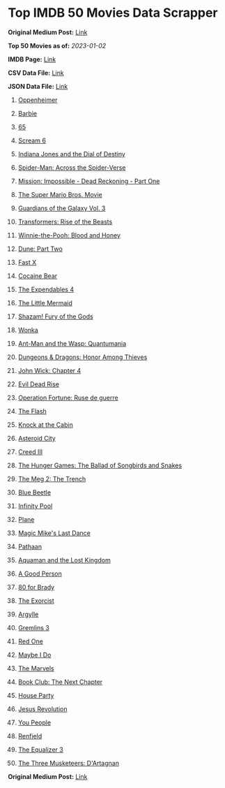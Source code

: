 # Top IMDB 50 Movies Data Scrapper

**Original Medium Post:** [Link](https://medium.com/@nishantsahoo/which-movie-should-i-watch-5c83a3c0f5b1) 

**Top 50 Movies as of:** _2023-01-02_

**IMDB Page:** [Link](http://www.imdb.com/search/title?release_date=2023,2023&title_type=feature)

**CSV Data File:** [Link](/Data/data.csv)

**JSON Data File:** [Link](/Data/data.json)

1. [Oppenheimer](https://www.imdb.com/title/tt15398776/?ref_=adv_li_tt)

2. [Barbie](https://www.imdb.com/title/tt1517268/?ref_=adv_li_tt)

3. [65](https://www.imdb.com/title/tt12261776/?ref_=adv_li_tt)

4. [Scream 6](https://www.imdb.com/title/tt17663992/?ref_=adv_li_tt)

5. [Indiana Jones and the Dial of Destiny](https://www.imdb.com/title/tt1462764/?ref_=adv_li_tt)

6. [Spider-Man: Across the Spider-Verse](https://www.imdb.com/title/tt9362722/?ref_=adv_li_tt)

7. [Mission: Impossible - Dead Reckoning - Part One](https://www.imdb.com/title/tt9603212/?ref_=adv_li_tt)

8. [The Super Mario Bros. Movie](https://www.imdb.com/title/tt6718170/?ref_=adv_li_tt)

9. [Guardians of the Galaxy Vol. 3](https://www.imdb.com/title/tt6791350/?ref_=adv_li_tt)

10. [Transformers: Rise of the Beasts](https://www.imdb.com/title/tt5090568/?ref_=adv_li_tt)

11. [Winnie-the-Pooh: Blood and Honey](https://www.imdb.com/title/tt19623240/?ref_=adv_li_tt)

12. [Dune: Part Two](https://www.imdb.com/title/tt15239678/?ref_=adv_li_tt)

13. [Fast X](https://www.imdb.com/title/tt5433140/?ref_=adv_li_tt)

14. [Cocaine Bear](https://www.imdb.com/title/tt14209916/?ref_=adv_li_tt)

15. [The Expendables 4](https://www.imdb.com/title/tt3291150/?ref_=adv_li_tt)

16. [The Little Mermaid](https://www.imdb.com/title/tt5971474/?ref_=adv_li_tt)

17. [Shazam! Fury of the Gods](https://www.imdb.com/title/tt10151854/?ref_=adv_li_tt)

18. [Wonka](https://www.imdb.com/title/tt6166392/?ref_=adv_li_tt)

19. [Ant-Man and the Wasp: Quantumania](https://www.imdb.com/title/tt10954600/?ref_=adv_li_tt)

20. [Dungeons & Dragons: Honor Among Thieves](https://www.imdb.com/title/tt2906216/?ref_=adv_li_tt)

21. [John Wick: Chapter 4](https://www.imdb.com/title/tt10366206/?ref_=adv_li_tt)

22. [Evil Dead Rise](https://www.imdb.com/title/tt13345606/?ref_=adv_li_tt)

23. [Operation Fortune: Ruse de guerre](https://www.imdb.com/title/tt7985704/?ref_=adv_li_tt)

24. [The Flash](https://www.imdb.com/title/tt0439572/?ref_=adv_li_tt)

25. [Knock at the Cabin](https://www.imdb.com/title/tt15679400/?ref_=adv_li_tt)

26. [Asteroid City](https://www.imdb.com/title/tt14230388/?ref_=adv_li_tt)

27. [Creed III](https://www.imdb.com/title/tt11145118/?ref_=adv_li_tt)

28. [The Hunger Games: The Ballad of Songbirds and Snakes](https://www.imdb.com/title/tt10545296/?ref_=adv_li_tt)

29. [The Meg 2: The Trench](https://www.imdb.com/title/tt9224104/?ref_=adv_li_tt)

30. [Blue Beetle](https://www.imdb.com/title/tt9362930/?ref_=adv_li_tt)

31. [Infinity Pool](https://www.imdb.com/title/tt10365998/?ref_=adv_li_tt)

32. [Plane](https://www.imdb.com/title/tt5884796/?ref_=adv_li_tt)

33. [Magic Mike's Last Dance](https://www.imdb.com/title/tt16280138/?ref_=adv_li_tt)

34. [Pathaan](https://www.imdb.com/title/tt12844910/?ref_=adv_li_tt)

35. [Aquaman and the Lost Kingdom](https://www.imdb.com/title/tt9663764/?ref_=adv_li_tt)

36. [A Good Person](https://www.imdb.com/title/tt14153080/?ref_=adv_li_tt)

37. [80 for Brady](https://www.imdb.com/title/tt18079362/?ref_=adv_li_tt)

38. [The Exorcist](https://www.imdb.com/title/tt12921446/?ref_=adv_li_tt)

39. [Argylle](https://www.imdb.com/title/tt15009428/?ref_=adv_li_tt)

40. [Gremlins 3](https://www.imdb.com/title/tt2918116/?ref_=adv_li_tt)

41. [Red One](https://www.imdb.com/title/tt14948432/?ref_=adv_li_tt)

42. [Maybe I Do](https://www.imdb.com/title/tt20879602/?ref_=adv_li_tt)

43. [The Marvels](https://www.imdb.com/title/tt10676048/?ref_=adv_li_tt)

44. [Book Club: The Next Chapter](https://www.imdb.com/title/tt20768712/?ref_=adv_li_tt)

45. [House Party](https://www.imdb.com/title/tt8005118/?ref_=adv_li_tt)

46. [Jesus Revolution](https://www.imdb.com/title/tt10098448/?ref_=adv_li_tt)

47. [You People](https://www.imdb.com/title/tt14826022/?ref_=adv_li_tt)

48. [Renfield](https://www.imdb.com/title/tt11358390/?ref_=adv_li_tt)

49. [The Equalizer 3](https://www.imdb.com/title/tt17024450/?ref_=adv_li_tt)

50. [The Three Musketeers: D'Artagnan](https://www.imdb.com/title/tt12672536/?ref_=adv_li_tt)

**Original Medium Post:** [Link](https://medium.com/@nishantsahoo/which-movie-should-i-watch-5c83a3c0f5b1) 
